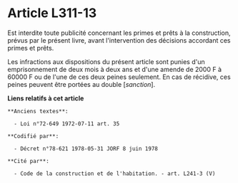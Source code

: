 # Article L311-13

Est interdite toute publicité concernant les primes et prêts à la construction, prévus par le présent livre, avant
l'intervention des décisions accordant ces primes et prêts.

Les infractions aux dispositions du présent article sont punies d'un emprisonnement de deux mois à deux ans et d'une amende
de 2000 F à 60000 F ou de l'une de ces deux peines seulement. En cas de récidive, ces peines peuvent être portées au double
[*sanction*].

**Liens relatifs à cet article**

	**Anciens textes**:

	  - Loi n°72-649 1972-07-11 art. 35

	**Codifié par**:

	  - Décret n°78-621 1978-05-31 JORF 8 juin 1978

	**Cité par**:

	  - Code de la construction et de l'habitation. - art. L241-3 (V)

